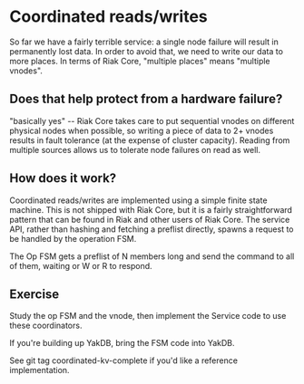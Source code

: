 # Coordinated reads/writes

So far we have a fairly terrible service: a single node failure will result in
permanently lost data. In order to avoid that, we need to write our data to
more places. In terms of Riak Core, "multiple places" means "multiple vnodes".

## Does that help protect from a hardware failure?
"basically yes" -- Riak Core takes care to put sequential vnodes on different
physical nodes when possible, so writing a piece of data to 2+ vnodes results
in fault tolerance (at the expense of cluster capacity). Reading from multiple
sources allows us to tolerate node failures on read as well.

## How does it work?
Coordinated reads/writes are implemented using a simple finite state machine.
This is not shipped with Riak Core, but it is a fairly straightforward pattern
that can be found in Riak and other users of Riak Core. The service API, rather
than hashing and fetching a preflist directly, spawns a request to be handled
by the operation FSM.

The Op FSM gets a preflist of N members long and send the command to all of them, waiting
or W or R to respond.

## Exercise

Study the op FSM and the vnode, then implement the Service code to use these coordinators.

If you're building up YakDB, bring the FSM code into YakDB.

See git tag coordinated-kv-complete if you'd like a reference implementation.
